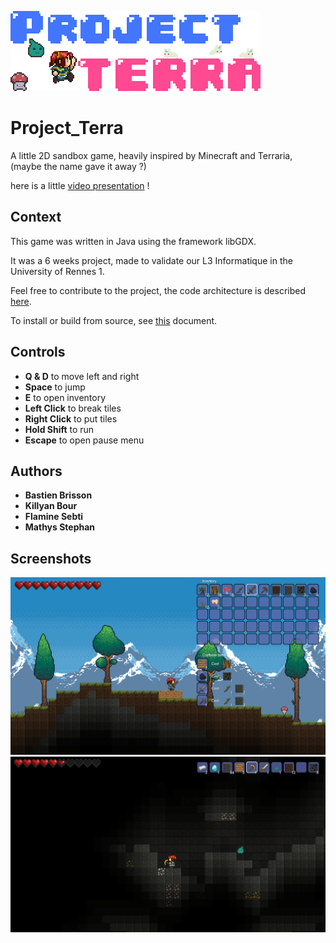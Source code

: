 ![Game logo](/TERRARIA/core/assets/logo_big.png)

# Project_Terra
A little 2D sandbox game, heavily inspired by Minecraft and Terraria, (maybe the name gave it away ?)

here is a little [video presentation](https://www.youtube.com/watch?v=YT99sOy5-_U) !

## Context
This game was written in Java using the framework libGDX.

It was a 6 weeks project, made to validate our L3 Informatique in the University of Rennes 1.

Feel free to contribute to the project, the code architecture is described [here](DESIGN.md).

To install or build from source, see [this](INSTALL.md) document.

## Controls
* **Q & D** to move left and right
* **Space** to jump
* **E** to open inventory
* **Left Click** to break tiles
* **Right Click** to put tiles
* **Hold Shift** to run
* **Escape** to open pause menu

## Authors
* **Bastien Brisson**
* **Killyan Bour**
* **Flamine Sebti**
* **Mathys Stephan**

## Screenshots
![Game logo](/TERRARIA/core/assets/screenshots/screenshot1.png)
![Game logo](/TERRARIA/core/assets/screenshots/screenshot2.png)


